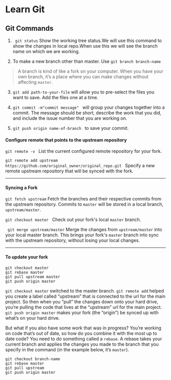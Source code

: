 # Learn Git

## Git Commands

1. ``` git status```
Show the working tree status.We will use this command to show the changes in local repo.When use this we will see the branch name on which we are working.

2. To make a new branch other than master. Use
``` git branch branch-name ```

> A branch is kind of like a fork on your computer. When you have your own branch, it’s a place where you can make changes without affecting `master`.

3. ``` git add path-to-your-file ``` will allow you to pre-select the files you want to save. Add the files one at a time.

4. ```git commit -m"commit message" ``` will group your changes together into a commit. The message should be short, describe the work that you did, and include the issue number that you are working on.

5. ```git push origin name-of-branch ``` to save your commit.

#### Configure remote that points to the upstream repository 

 ```git remote -v ``` List the current configured remote repository for your fork.

 ```git remote add upstream https://github.com/original_owner/original_repo.git ``` Specify a new remote upstream repository that will be synced with the fork.

 ---

#### Syncing a Fork

```git fetch upstream``` Fetch the branches and their respective commits from the upstream repository. Commits to `master` will be stored in a local branch, `upstream/master`.

```git checkout master ```  Check out your fork's local `master` branch.

``` git merge upstream/master``` Merge the changes from ```upstream/master``` into your local master branch. This brings your fork's `master` branch into sync with the upstream repository, without losing your local changes.

---

#### To update your fork

```
git checkout master
git rebase master
git pull upstream master
git push origin master

```

```git checkout master``` switched to the master branch. ```git remote add``` helped you create a label called “upstream” that is connected to the url for the main project. So then when you “pull” the changes down onto your hard drive, you’re pulling the code that lives at the “upstream” url for the main project. `git push origin master` makes your fork (the “origin”) be synced up with what’s on your hard drive.

But what if you also have some work that was in progress? You’re working on code that’s out of date, so how do you combine it with the most up to date code? You need to do something called a `rebase`. A rebase takes your current branch and applies the changes you made to the branch that you specify in the command (in the example below, it’s `master`).

```
git checkout branch-name
git rebase master
git pull upstream
git push origin master
```


